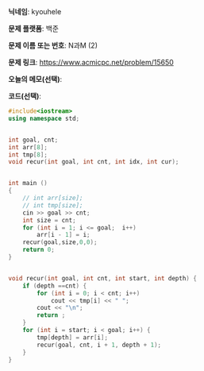 **닉네임**: kyouhele

**문제 플랫폼**: 백준

**문제 이름 또는 번호**: N과M (2)

**문제 링크**: https://www.acmicpc.net/problem/15650

**오늘의 메모(선택)**: 

**코드(선택)**:

``` c++
#include<iostream>
using namespace std;


int goal, cnt;
int arr[8];
int tmp[8];
void recur(int goal, int cnt, int idx, int cur);


int main ()
{
	// int arr[size];
	// int tmp[size];
	cin >> goal >> cnt;
	int size = cnt;
	for (int i = 1; i <= goal;  i++)
		arr[i - 1] = i;
	recur(goal,size,0,0);
	return 0;
}


void recur(int goal, int cnt, int start, int depth) {
	if (depth ==cnt) {
		for (int i = 0; i < cnt; i++)
			cout << tmp[i] << " ";
		cout << "\n";
		return ;
	}
	for (int i = start; i < goal; i++) {
		tmp[depth] = arr[i];
		recur(goal, cnt, i + 1, depth + 1);
	}
}



```
